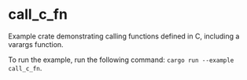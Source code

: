 # call_c_fn
Example crate demonstrating calling functions defined in C, including a varargs function.

To run the example, run the following command: `cargo run --example call_c_fn`.